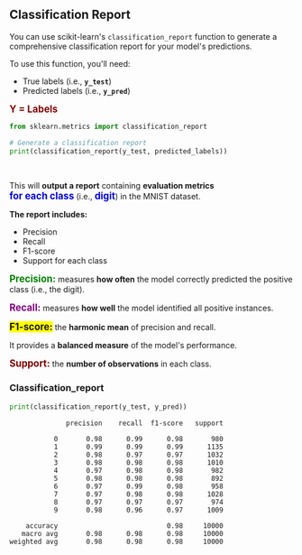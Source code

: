 ## Classification Report

You can use scikit-learn's `classification_report` function to generate a comprehensive classification report for your model's predictions.

To use this function, you'll need:

*  True labels (i.e., **`y_test`**)
*  Predicted labels (i.e., **`y_pred`**)

<span style="color:maroon;font-size:larger;font-weight:bold;">Y = Labels</span>

```py
from sklearn.metrics import classification_report

# Generate a classification report
print(classification_report(y_test, predicted_labels))
```

<br>

This will **output a report** containing **evaluation metrics**<br>
<span style="color:#0000dd;font-weight:bold;font-size:larger;">for each class</span> (i.e., <span style="color:#0000dd;font-weight:bold;font-size:larger;">digit</span>) in the MNIST dataset.

**The report includes:**

* Precision
* Recall
* F1-score
* Support for each class

<span style="color:green;font-weight:bold;font-size:larger;">Precision:</span> measures **how often** the model correctly predicted the positive class (i.e., the digit).

<span style="color:purple;font-weight:bold;font-size:larger;">Recall:</span> measures **how well** the model identified all positive instances.

<span style="background:yellow;font-weight:bold;font-size:larger;">F1-score:</span> the **harmonic mean** of precision and recall.

It provides a **balanced measure** of the model's performance.

<span style="color:maroon;font-weight:bold;font-size:larger;">Support:</span> the **number of observations** in each class.

### Classification_report

```py
print(classification_report(y_test, y_pred))
```

```
              precision    recall  f1-score   support

           0       0.98      0.99      0.98       980
           1       0.99      0.99      0.99      1135
           2       0.98      0.97      0.97      1032
           3       0.98      0.98      0.98      1010
           4       0.97      0.98      0.98       982
           5       0.98      0.98      0.98       892
           6       0.97      0.99      0.98       958
           7       0.97      0.98      0.98      1028
           8       0.97      0.97      0.97       974
           9       0.98      0.96      0.97      1009

    accuracy                           0.98     10000
   macro avg       0.98      0.98      0.98     10000
weighted avg       0.98      0.98      0.98     10000
```
